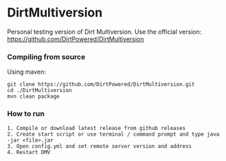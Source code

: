 # DirtMultiversion

Personal testing version of Dirt Multiversion. Use the official version: https://github.com/DirtPowered/DirtMultiversion

### Compiling from source
Using maven:
```
git clone https://github.com/DirtPowered/DirtMultiversion.git
cd ./DirtMultiversion
mvn clean package
```

### How to run
```
1. Compile or download latest release from github releases
2. Create start script or use terminal / command prompt and type java -jar <file>.jar
3. Open config.yml and set remote server version and address
4. Restart DMV
```
